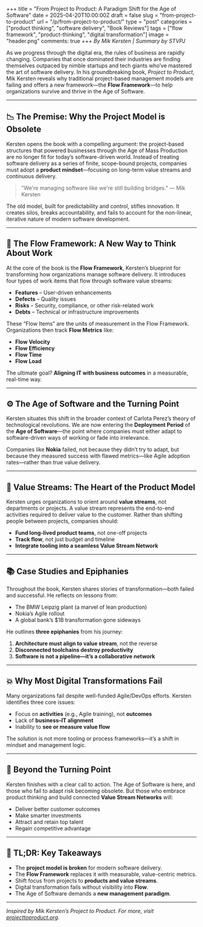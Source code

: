 +++
title = "From Project to Product: A Paradigm Shift for the Age of Software"
date = 2025-04-20T10:00:00Z
draft = false
slug = "from-project-to-product"
url = "/p/from-project-to-product/"
type = "post"
categories = ["product thinking", "software delivery", "Book Reviews"]
tags = ["flow framework", "product-thinking", "digital transformation"]
image = "header.png"
comments: true
+++
*By Mik Kersten | Summary by STVPJ*

As we progress through the digital era, the rules of business are rapidly changing. Companies that once dominated their industries are finding themselves outpaced by nimble startups and tech giants who’ve mastered the art of software delivery. In his groundbreaking book, *Project to Product*, Mik Kersten reveals why traditional project-based management models are failing and offers a new framework—the **Flow Framework**—to help organizations survive and thrive in the Age of Software.

---

## 📉 The Premise: Why the Project Model is Obsolete

Kersten opens the book with a compelling argument: the project-based structures that powered businesses through the Age of Mass Production are no longer fit for today’s software-driven world. Instead of treating software delivery as a series of finite, scope-bound projects, companies must adopt a **product mindset**—focusing on long-term value streams and continuous delivery.

> "We're managing software like we're still building bridges." — Mik Kersten

The old model, built for predictability and control, stifles innovation. It creates silos, breaks accountability, and fails to account for the non-linear, iterative nature of modern software development.

---

## 🔄 The Flow Framework: A New Way to Think About Work

At the core of the book is the **Flow Framework**, Kersten’s blueprint for transforming how organizations manage software delivery. It introduces four types of work items that flow through software value streams:

- **Features** – User-driven enhancements  
- **Defects** – Quality issues  
- **Risks** – Security, compliance, or other risk-related work  
- **Debts** – Technical or infrastructure improvements

These “Flow Items” are the units of measurement in the Flow Framework. Organizations then track **Flow Metrics** like:

- **Flow Velocity**  
- **Flow Efficiency**  
- **Flow Time**  
- **Flow Load**

The ultimate goal? **Aligning IT with business outcomes** in a measurable, real-time way.

---

## ⚙️ The Age of Software and the Turning Point

Kersten situates this shift in the broader context of Carlota Perez’s theory of technological revolutions. We are now entering the **Deployment Period** of the **Age of Software**—the point where companies must either adapt to software-driven ways of working or fade into irrelevance.

Companies like **Nokia** failed, not because they didn’t try to adapt, but because they measured success with flawed metrics—like Agile adoption rates—rather than true value delivery.

---

## 🧭 Value Streams: The Heart of the Product Model

Kersten urges organizations to orient around **value streams**, not departments or projects. A value stream represents the end-to-end activities required to deliver value to the customer. Rather than shifting people between projects, companies should:

- **Fund long-lived product teams**, not one-off projects  
- **Track flow**, not just budget and timeline  
- **Integrate tooling into a seamless Value Stream Network**

---

## 📚 Case Studies and Epiphanies

Throughout the book, Kersten shares stories of transformation—both failed and successful. He reflects on lessons from:

- The BMW Leipzig plant (a marvel of lean production)  
- Nokia’s Agile rollout  
- A global bank’s $1B transformation gone sideways

He outlines **three epiphanies** from his journey:

1. **Architecture must align to value stream**, not the reverse  
2. **Disconnected toolchains destroy productivity**  
3. **Software is not a pipeline—it’s a collaborative network**

---

## 💥 Why Most Digital Transformations Fail

Many organizations fail despite well-funded Agile/DevOps efforts. Kersten identifies three core issues:

- Focus on **activities** (e.g., Agile training), not **outcomes**  
- Lack of **business–IT alignment**  
- Inability to **see or measure value flow**

The solution is not more tooling or process frameworks—it’s a shift in mindset and management logic.

---

## 🚀 Beyond the Turning Point

Kersten finishes with a clear call to action. The Age of Software is here, and those who fail to adapt risk becoming obsolete. But those who embrace product thinking and build connected **Value Stream Networks** will:

- Deliver better customer outcomes  
- Make smarter investments  
- Attract and retain top talent  
- Regain competitive advantage  

---

## 🧠 TL;DR: Key Takeaways

- The **project model is broken** for modern software delivery.  
- The **Flow Framework** replaces it with measurable, value-centric metrics.  
- Shift focus from projects to **products and value streams**.  
- Digital transformation fails without visibility into **Flow**.  
- The Age of Software demands a **new management paradigm**.

---

*Inspired by Mik Kersten’s Project to Product. For more, visit [projecttoproduct.org](https://projecttoproduct.org).*